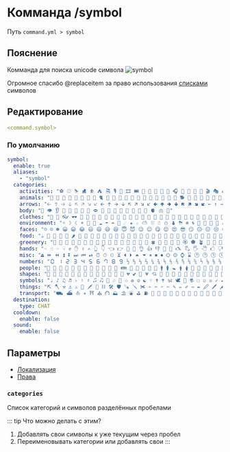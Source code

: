 # Комманда /symbol
Путь `command.yml > symbol`

## Пояснение
Комманда для поиска unicode символа
![symbol](/commandsymbol.png)

Огромное спасибо @replaceitem за право использования [списками](https://github.com/replaceitem/symbol-chat) символов

## Редактирование
```yaml
<command.symbol>
```

### По умолчанию
```yaml
symbol:
  enable: true
  aliases:
    - "symbol"
  categories:
    activities: "⚽ ⚾ ⛷ ⛸ ⛹ ⛺ 🎘 🎙 🎤 🎞 🎟 🎠 🎡 🎢 🎥 🎦 🎧 🎨 🎩 🎪 🎫 🎬 🎭 🎮 🕹 🎯 🎰 🎱 🎲 🎳 🎴 🎽 🎾 🎿 🏀 🏁 🏂 🏃 🏄 🏇 🏈 🏉 🏊 🏋 🏌 🏍 🏎 🏏 🏐 🏑 🏒 🏓 🥊 🥋 🥌 🥍 🥎 🥏 🪀 🪁 🪂 🪃 🪄 🪅 🪆 🤺 🤻 🤼 🤽 🤾 🤿 🧗 🧘 🤳 🤷 🤸 🤹 🏕 🏖 🏸 🏹 💒 🎀 🎁 🧧 🎂 🎃 🎄 🎅 🎆 🎇 🎈 🎉 🎊 🎋 🎌 🎍 🎎 🎏 🎐 🎑"
    animals: "🐀 🐁 🐂 🐃 🐄 🐅 🐆 🐇 🐈 🐉 🐊 🐋 🐌 🐍 🐎 🐏 🐐 🐑 🐒 🐓 🐔 🐕 🐖 🐗 🐘 🐙 🐚 🐛 🐜 🐝 🐞 🐟 🐠 🐡 🐢 🐣 🐤 🐥 🐦 🐧 🐨 🐩 🐪 🐫 🐬 🐭 🐮 🐯 🐰 🐱 🐲 🐳 🐴 🐵 🐶 🐷 🐸 🐹 🐺 🐻 🐼 🐽 🐾 🐿 🕷 🕸 🦀 🦁 🦂 🦃 🦄 🦅 🦆 🦇 🦈 🦉 🦊 🦋 🦌 🦍 🦎 🦏 🦐 🦑 🦒 🦓 🦔 🦕 🦖 🦗 🦘 🦙 🦚 🦛 🦜 🦝 🦞 🦟 🦠 🦡 🦢 🦣 🦤 🦥 🦦 🦧 🦨 🦩 🦪 🦫 🦬 🦭 🦮 🪰 🪱 🪲 🪳 🪹 🪺 🪼 🪿 🫎 🫏"
    arrows: "🡠 🡡 🡢 🡣 🡤 🡥 🡦 🡧 🡨 🡩 🡪 🡫 🡬 🡭 🡮 🡯 🢀 🢁 🢂 🢃 🢄 🢅 🢆 🢇 ← ↑ → ↓ ↔ ⇄ ⇵ ⇏ ⇒ ⇔ 🠘 🠙 🠚 🠛 🔙 🔚 🔛 🔜 🔝 🗘"
    body: "👀 👁 👂 🦻 👃 👄 👅 💋 🗢 💪 🦴 🦵 🦶 🦷 🦾 🦿 🧠 🫀 🫁 🫦"
    clothes: "👑 👒 👓 🕶 👔 👕 👖 👗 👘 👙 👚 👛 👜 👝 👞 👟 👠 👡 👢 🥻 🥼 🥽 🥾 🥿 🦺 🦯 🧢 🧣 🧤 🧥 🧦 🩰 🩱 🩲 🩳 🩴 🪖"
    environment: "☼ ☽ ☾ ☀ 🌄 🌅 ☁ ☂ ☔ 🌂 ☄ ★ ☆ ⛅ ⛆ ☃ ⛄ ⛇ ⛈ ❄ 🌀 🌁 🌈 🌊 🌋 🌢 💧 🌣 🌤 🌥 🌦 🌧 🌨 🌩 🌪 🌫 🌬 🌆 🌇 🌉 ⭐ ⭑ ⭒ ⯪ ⯫ 🔯 🌃 🌌 🌞 🌟 🌠 🌍 🌎 🌏 🌐 🗺 🪐 🌑 🌒 🌓 🌔 🌕 🌖 🌗 🌘 🌙 🌚 🌛 🌜 🌝 🏔 🏜 🏝 🏞"
    faces: "☹ ☺ ☻ 😀 😁 😂 😃 😄 😅 😆 😇 😈 😉 😊 😋 😌 😍 😎 😏 😐 😑 😒 😓 😔 😕 😖 😗 😘 😙 😚 😛 😜 😝 😞 😟 😠 😡 😢 😣 😤 😥 😦 😧 😨 😩 😪 😫 😬 😭 😮 😯 😰 😱 😲 😳 😴 😵 😶 😷 😸 😹 😺 😻 😼 😽 😾 😿 🙀 🙁 🙂 🙃 🙄 🙅 🙆 🙇 🙈 🙉 🙊 🙋 🙌 🙍 🙎 🙏 🤐 🤑 🤒 🤓 🤔 🤕 🤗 🤠 🤡 🤢 🤣 🤤 🤥 🤦 🤧 🤨 🤩 🤪 🤫 🤬 🤭 🤮 🤯 🥰 🥱 🥲 🥳 🥴 🥵 🥶 🥷 🥸 🥹 🥺 🧐 🫠 🫡 🫢 🫣 🫤 🫥 🫨"
    food: "☕ 🌭 🌮 🌯 🌰 🌶 🍅 🍆 🍇 🍈 🍉 🍊 🍋 🍌 🍍 🍎 🍏 🍐 🍑 🍒 🍓 🍔 🍕 🍖 🍗 🍘 🍙 🍚 🍛 🍜 🍝 🍞 🍟 🍠 🍡 🍢 🍣 🍤 🍥 🍦 🍧 🍨 🍩 🍪 🍫 🍬 🍭 🍮 🍯 🍰 🍱 🍲 🍳 🍴 🍵 🍶 🍷 🍸 🍹 🍺 🍻 🍼 🍽 🍾 🍿 🥐 🥑 🥒 🥓 🥔 🥕 🥖 🥗 🥘 🥙 🥚 🥛 🥜 🥝 🥞 🥟 🥠 🥡 🥢 🥣 🥤 🥥 🥦 🥧 🥨 🥩 🥪 🥫 🥬 🥭 🥮 🥯 🧀 🧁 🧂 🧃 🧄 🧅 🧆 🧇 🧈 🧉 🧊 🧋 🫐 🫑 🫒 🫓 🫔 🫕 🫖 🫗 🫘 🫙 🫚 🫛"
    greenery: "🌱 🌲 🌳 🌴 🌵 🌷 🌸 🌹 🥀 💮 🌺 🌻 🌼 🌽 🌾 🌿 🍀 🍁 🍂 🍃 🍄 🏵 🏶 🪴 🪷 🪸 🪻"
    hands: "☜ ☝ ☞ ☟ ✊ ✋ ✌ ✍ 👆 👇 👈 👉 👊 👋 👌 👍 👎 👏 👐 🖎 🖏 🖐 🖑 🖒 🖓 🖔 🖕 🖖 🖗 🖘 🖙 🖚 🖛 🖜 🖝 🖞 🖟 🖠 🖡 🖢 🖣 🤌 🤏 🤘 🤙 🤚 🤛 🤜 🤝 🤞 🤟 🤲 🫰 🫱 🫲 🫳 🫴 🫵 🫶 🫷 🫸"
    misc: "⏏ ⏩ ⏪ ⏫ ⏬ ⏭ ⏮ ⏯ ⏰ ⏱ ⏲ ⏳ ⏴ ⏵ ⏶ ⏷ ⏸ ⏹ ⏺ ⏻ ⏼ ⌚ ⌛ 🕐 🕑 🕒 🕓 🕔 🕕 🕖 🕗 🕘 🕙 🕚 🕛 🕜 🕝 🕞 🕟 🕠 🕡 🕢 🕣 🕤 🕥 🕦 🕧 🔅 🔆 🔇 🔈 🔉 🔊 🕨 🕩 🕪 🕫 🕬 🕭 🔋 🪫 🔌 🔍 🔎 🛜 🗔 🗕 🗖 🗗 🗘 🗙 🗚 🗛 ✉ 💌 📧 📨 📩 🖂 🖃 🖄 🖅 🖆 🪪 ⚐ ⚑ ⚕ ⚖ ⚗ ⚘ ⚙ ⛭ ⛮ ⚠ ⚡ ⚰ ⚱ ♔ ♕ ♖ ♗ ♘ ♙ ♚ ♛ ♜ ♝ ♞ ♟ ♠ ♡ ♢ ♣ ♤ ♥ ♦ ♧ ⚀ ⚁ ⚂ ⚃ ⚄ ⚅ ⛀ ⛁ ⛂ ⛃ 💠 🔰 💢 💤 💥 🔥 💦 💨 🫧 💫 💬 💭 🗨 🗩 🗪 🗫 🗬 🗭 🗮 🗯 🗰 🗱 🗲 💱 💲 💳 💴 💵 💶 💷 💸 🪙 💹 📈 📉 📊 🗠"
    numbers: "🯰 🯱 🯲 🯳 🯴 🯵 🯶 🯷 🯸 🯹 ½ ↉ ⅓ ⅔ ¼ ¾ ⅕ ⅖ ⅗ ⅘ ⅙ ⅚ ⅐ ⅛ ⅜ ⅝ ⅞ ⅑ ⅒ ⅟ ⓪ ① ② ③ ④ ⑤ ⑥ ⑦ ⑧ ⑨ ⑩ ⑪ ⑫ ⑬ ⑭ ⑮ ⑯ ⑰ ⑱ ⑲ ⑳ ⓿ ➊ ➋ ➌ ➍ ➎ ➏ ➐ ➑ ➒ ➓ Ⅰ Ⅱ Ⅲ Ⅳ Ⅴ Ⅵ Ⅶ Ⅷ Ⅸ Ⅹ Ⅺ Ⅻ Ⅼ Ⅽ Ⅾ Ⅿ"
    people: "👣 👤 👥 👦 👧 👨 👩 🧑 🧒 🧓 🧔 🧕 👪 👫 👬 👭 🧍 🧎 🚹 🚺 🚼 🛉 🛊 🧏 👮 👯 👰 👱 👲 🤶 👳 👴 👵 👶 👷 👸 👹 👺 👼 🤰 🫂 🫃 🫄 🤱 🧖 👻 👽 👾 🤖 🧌 👿 ☠ 💀 🕱 💁 💂 🤴 🫅 🤵 💃 🕺 💆 💇 💏 💑 🗣 🦸 🦹 🕴 🕵 🧙 🧚 🧛 🧜 🧝 🧞 🧟"
    shapes: "🔲 🔳 🔴 🔵 🔶 🔷 🔸 🔹 🔺 🔻 🔼 🔽 💓 💔 💕 💖 💗 💘 💙 💚 💛 💜 🖤 💝 💞 💟 🤍 🤎 🧡 🩵 🩶 🩷 ❣ ❤ ❥ ❦ ❧ 🎔 │ ┤ ╡ ╢ ╖ ╕ ╣ ║ ╗ ╝ ╜ ╛ ┐ └ ┴ ┬ ├ ─ ┼ ╞ ╟ ╚ ╔ ╩ ╦ ╠ ═ ╬ ╧ ╨ ╤ ╥ ╙ ╘ ╒ ╓ ╫ ╪ ┘ ┌ ▁ ▂ ▃ ▄ ▅ ▆ ▇ █ ▉ ▊ ▋ ▌ ▍ ▎ ▏ ▕ ▐ ▔ ▀ ▝ ▖ ▗ ▘ ▙ ▛ ▜ ▟ ▞ ▚"
    symbols: "♩ ♪ ♫ ♬ ♭ ♮ ♯ 🎜 🎝 🎵 🎶 🎼 ♲ ♻ ☮ ☯ 🕆 🕇 🕈 🕉 🕊 🕎 🕏 ☐ ☑ ☒ ✓ ✔ ✕ ✖ ✗ ✘ ❌ ❎ 🗴 🗵 🗶 🗷 🗸 🗹 ♿ 🔞 ⛔ 🕲 🚫 🚬 🚭 🚮 🚯 🚰 🚱 🛆 🛇 🛈 🛑 🔟 🔠 🔡 🔢 🔣 🔤 🆑 🆒 🆓 🆔 🆕 🆖 🆗 🆘 🆙 🆚 ❓ ❔ ❕ ❗ ❛ ❜ ❝ ❞ ❟ ❠ 💯 🏱 🏲 🏳 🏴 🚩"
    things: "⛏ 🪓 ⚒ ⚓ ⚔ 🎣 🗡 🔱 ⛓ 🛠 🛡 🪚 🪛 ✀ ✁ ✂ ✃ ✄ ✎ ✏ ✐ ✑ ✒ 🖉 🖊 🖋 🖌 🖍 🌡 🏷 🎒 🎓 🎕 💐 🎖 🎗 🏅 🥇 🥈 🥉 🏆 🎚 🎛 🎷 🎸 🎹 🎺 🎻 🪇 🪈 🪕 🪗 🪘 🏺 💄 💅 🪨 🪵 🪶 🪽 💈 💉 💊 🧪 🧫 🩸 🩹 🩺 🩻 🩼 🧬 🧭 🧮 🧯 🧰 🧱 🧲 🧳 🧴 🧵 🧶 🧷 🧸 🧹 🧺 🧻 🧼 🧽 🧾 🧿 💍 💎 💡 💣 🧨 🥁 🥂 🥃 🥄 🥅 🥆 🧩 🪠 🪡 🪢 🪣 🪤 🪥 🪦 🪧 💩 💰 💺 💻 💼 💽 🖭 🖴 💾 🖪 🖫 🖬 💿 📀 🖸 📁 📂 🖿 🗀 🗁 🗂 🗃 🗄 📃 📄 📅 📆 📇 🖹 🖺 🖻 🖼 🖽 🖾 📋 📌 📍 🖈 📎 🖇 📏 📐 📑 📒 📓 📔 📕 📖 📗 📘 📙 📚 📛 📜 📝 🗅 🗆 🗇 🗈 🗉 🗊 🗋 🗌 🗍 🗎 🗏 🗐 🗑 🗒 🗓 📞 📟 📠 📡 📢 📣 📤 📥 📦 📪 📫 📬 📭 📮 📯 📰 📱 📲 📳 📴 📵 📶 🕻 🕼 🕽 🕾 🕿 🖀 🖁 📷 📸 📹 📺 📻 📼 📽 📾 📿 🖥 🖦 🖧 🖨 🖩 🖮 🖯 🖰 🖱 🖲 🖳 🖵 🖶 🖷 🔏 🔐 🔑 🔒 🔓 🔔 🔕 🔖 🔗 🔘 🔦 🔧 🔨 🔩 🔪 🔫 🔬 🔭 🔮 🪒 🪔 🕮 🕯 🕰 🗳 🛍 🛎 🛢 🗜 🗝 🗞 🗟 🕳"
    transport: "⛟ ⛴ ⛵ ✈ ⛩ ⛪ ⛫ ⛰ ⛱ ⛲ ⛳ ⛽ 🗻 🗼 🗽 🗾 🗿 🚀 🚁 🚂 🚃 🚄 🚅 🚆 🚇 🚈 🚉 🚊 🛲 🚋 🚌 🚍 🚎 🚏 🚐 🚑 🚒 🛱 🚓 🚔 🚕 🚖 🚗 🛻 🚘 🚙 🚚 🚛 🚜 🚝 🚞 🚟 🚠 🚡 🚢 🛳 🚣 🚤 🛶 🛥 🛦 🛧 🛨 🛩 🛪 🛫 🛬 🛰 🛴 🛵 🛹 🛼 🛺 🛷 🦼 🦽 🛸 🛒 🚥 🚦 🚧 🚨 🏗 🏘 🏙 🏚 🏛 🏟 🏠 🏡 🏢 🏣 🏤 🏥 🏦 🏧 🏨 🏩 🏪 🏫 🏬 🏭 🏮 🏯 🏰 🕋 🕌 🕍 🛐 🛓 🛔 🛕 🛖 🚲 🚳 🚴 🚵 🚶 🚷 🚸 🚪 🪑 🪟 🪜 🪝 🪞 🚻 🚽 🚾 🚿 🛀 🛁 🛂 🛃 🛄 🛅 🛋 🛌 🛏 🛗 🛝 🛞 🛟 🛣 🛤"
  destination:
    type: CHAT
  cooldown:
    enable: false
  sound:
    enable: false
```

## Параметры

- [Локализация](/docs/localizations/ru_ru/command/symbol/)
- [Права](/docs/permission/command/symbol/)

<!--@include: @/parts/enable.md-->
<!--@include: @/parts/aliases.md-->
<!--@include: @/parts/destination.md-->

### `categories`

Список категорий и символов разделённых пробелами

::: tip Что можно делать с этим?
1. Добавлять свои символы к уже текущим через пробел
2. Переименовывать категории или добавлять свои
:::

<!--@include: @/parts/cooldown.md-->
<!--@include: @/parts/sound.md-->